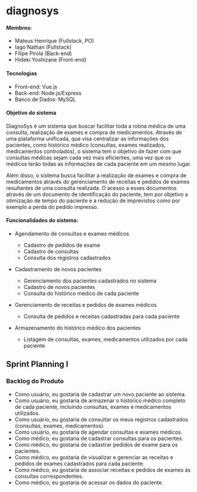 # diagnosys

#### Membros:
- Mateus Henrique (Fullstack, PO)
- Iago Nathan (Fullstack)
- Filipe Pirola (Back-end)
- Hideki Yoshizane (Front-end)

#### Tecnologias
- Front-end: Vue.js
- Back-end: Node.js/Express
- Banco de Dados: MySQL

#### Objetivo do sistema

DiagnoSys é um sistema que buscar facilitar toda a rotina médica de uma consulta, realização de exames e compra de medicamentos. Através de uma plataforma unificada, que visa centralizar as informações dos pacientes, como histórico médico (consultas, exames realizados, medicamentos controlados), o sistema tem o objetivo de fazer com que consultas médicas sejam cada vez mais eficientes, uma vez que os médicos terão todas as informações de cada paciente em um mesmo lugar.

Além disso, o sistema busca facilitar a realização de exames e compra de medicamentos através do gerenciamento de receitas e pedidos de exames resultantes de uma consulta realizada. O acesso a esses documentos através de um documento de identificação do paciente, tem por objetivo a otimização de tempo do paciente e a redução de imprevistos como por exemplo a perda do pedido impresso.

#### Funcionalidades do sistema:

- Agendamento de consultas e exames médicos
  - Cadastro de pedidos de exame
  - Cadastro de consultas
  - Consulta dos registros cadastrados

- Cadastramento de novos pacientes
  - Gerenciamento dos pacientes cadastrados no sistema
  - Cadastro de novos pacientes
  - Consulta do histórico médico de cada paciente

- Gerenciamento de receitas e pedidos de exames médicos
  - Consulta de pedidos e receitas cadastradas para cada paciente

- Armazenamento do histórico médico dos pacientes
  - Listagem de consultas, exames, medicamentos utilizados por cada paciente

## Sprint Planning I

### Backlog do Produto

- Como usuário, eu gostaria de cadastrar um novo paciente ao sistema.
- Como usuário, eu gostaria de armazenar o histórico médico completo de cada paciente, incluindo consultas, exames e medicamentos utilizados.
- Como usuário, eu gostaria de consultar os meus registros cadastrados (consultas, exames, medicamentos).
- Como usuário, eu gostaria de agendar consultas e exames médicos.
- Como médico, eu gostaria de cadastrar consultas para os pacientes.
- Como médico, eu gostaria de cadastrar pedidos de exame para os pacientes.
- Como médico, eu gostaria de visualizar e gerenciar as receitas e pedidos de exames cadastrados para cada paciente.
- Como médico, eu gostaria de associar receitas e pedidos de exames às consultas correspondentes.
- Como médico, eu gostaria de acessar os dados do paciente.
